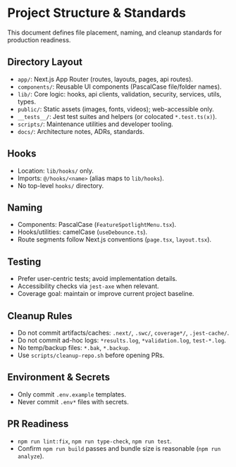 # Project Structure & Standards

This document defines file placement, naming, and cleanup standards for production readiness.

## Directory Layout

- `app/`: Next.js App Router (routes, layouts, pages, api routes).
- `components/`: Reusable UI components (PascalCase file/folder names).
- `lib/`: Core logic: hooks, api clients, validation, security, services, utils, types.
- `public/`: Static assets (images, fonts, videos); web-accessible only.
- `__tests__/`: Jest test suites and helpers (or colocated `*.test.ts(x)`).
- `scripts/`: Maintenance utilities and developer tooling.
- `docs/`: Architecture notes, ADRs, standards.

## Hooks

- Location: `lib/hooks/` only.
- Imports: `@/hooks/<name>` (alias maps to `lib/hooks`).
- No top-level `hooks/` directory.

## Naming

- Components: PascalCase (`FeatureSpotlightMenu.tsx`).
- Hooks/utilities: camelCase (`useDebounce.ts`).
- Route segments follow Next.js conventions (`page.tsx`, `layout.tsx`).

## Testing

- Prefer user-centric tests; avoid implementation details.
- Accessibility checks via `jest-axe` when relevant.
- Coverage goal: maintain or improve current project baseline.

## Cleanup Rules

- Do not commit artifacts/caches: `.next/`, `.swc/`, `coverage*/`, `.jest-cache/`.
- Do not commit ad-hoc logs: `*results.log`, `*validation.log`, `test-*.log`.
- No temp/backup files: `*.bak`, `*.backup`.
- Use `scripts/cleanup-repo.sh` before opening PRs.

## Environment & Secrets

- Only commit `.env.example` templates.
- Never commit `.env*` files with secrets.

## PR Readiness

- `npm run lint:fix`, `npm run type-check`, `npm run test`.
- Confirm `npm run build` passes and bundle size is reasonable (`npm run analyze`).

